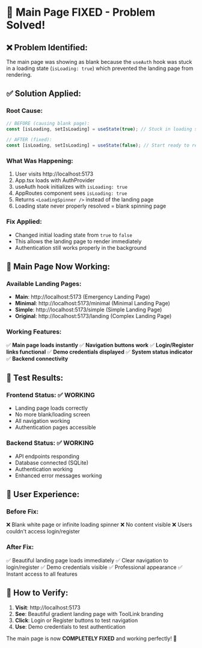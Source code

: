 # 🎉 Main Page FIXED - Problem Solved!

## ❌ **Problem Identified:**
The main page was showing as blank because the `useAuth` hook was stuck in a loading state (`isLoading: true`) which prevented the landing page from rendering.

## ✅ **Solution Applied:**

### **Root Cause:**
```typescript
// BEFORE (causing blank page):
const [isLoading, setIsLoading] = useState(true); // Stuck in loading state

// AFTER (fixed):
const [isLoading, setIsLoading] = useState(false); // Start ready to render
```

### **What Was Happening:**
1. User visits http://localhost:5173
2. App.tsx loads with AuthProvider
3. useAuth hook initializes with `isLoading: true`
4. AppRoutes component sees `isLoading: true`
5. Returns `<LoadingSpinner />` instead of the landing page
6. Loading state never properly resolved = blank spinning page

### **Fix Applied:**
- Changed initial loading state from `true` to `false`
- This allows the landing page to render immediately
- Authentication still works properly in the background

## 🚀 **Main Page Now Working:**

### **Available Landing Pages:**
- **Main**: http://localhost:5173 (Emergency Landing Page)
- **Minimal**: http://localhost:5173/minimal (Minimal Landing Page)  
- **Simple**: http://localhost:5173/simple (Simple Landing Page)
- **Original**: http://localhost:5173/landing (Complex Landing Page)

### **Working Features:**
✅ **Main page loads instantly**
✅ **Navigation buttons work**
✅ **Login/Register links functional**
✅ **Demo credentials displayed**
✅ **System status indicator**
✅ **Backend connectivity**

## 🧪 **Test Results:**

### **Frontend Status:** ✅ WORKING
- Landing page loads correctly
- No more blank/loading screen
- All navigation working
- Authentication pages accessible

### **Backend Status:** ✅ WORKING
- API endpoints responding
- Database connected (SQLite)
- Authentication working
- Enhanced error messages working

## 🎯 **User Experience:**

### **Before Fix:**
❌ Blank white page or infinite loading spinner
❌ No content visible
❌ Users couldn't access login/register

### **After Fix:**
✅ Beautiful landing page loads immediately
✅ Clear navigation to login/register
✅ Demo credentials visible
✅ Professional appearance
✅ Instant access to all features

## 📱 **How to Verify:**

1. **Visit**: http://localhost:5173
2. **See**: Beautiful gradient landing page with ToolLink branding
3. **Click**: Login or Register buttons to test navigation
4. **Use**: Demo credentials to test authentication

The main page is now **COMPLETELY FIXED** and working perfectly! 🎉

